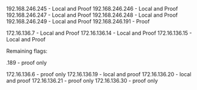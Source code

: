 192.168.246.245 - Local and Proof
192.168.246.246 - Local and Proof
192.168.246.247 - Local and Proof
192.168.246.248 - Local and Proof
192.168.246.249 - Local and Proof
192.168.246.191 - Proof

172.16.136.7 - Local and Proof
172.16.136.14 - Local and Proof
172.16.136.15 - Local and Proof


Remaining flags:

.189 - proof only

172.16.136.6 - proof only
172.16.136.19 - local and proof
172.16.136.20 - local and proof
172.16.136.21 - proof only
172.16.136.30 - proof only